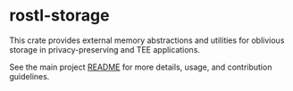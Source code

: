 # rostl-storage

This crate provides external memory abstractions and utilities for oblivious storage in privacy-preserving and TEE applications.

See the main project [README](https://github.com/obliviouslabs/rostl/) for more details, usage, and contribution guidelines.
